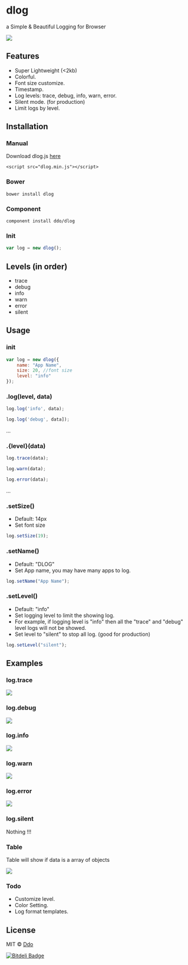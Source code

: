 dlog
====

a Simple &amp; Beautiful Logging for Browser

![](https://raw2.github.com/ddo/dlog/master/readme_img/feature.png)

## Features

* Super Lightweight (<2kb)
* Colorful.
* Font size customize.
* Timestamp.
* Log levels: trace, debug, info, warn, error.
* Silent mode. (for production)
* Limit logs by level.

## Installation

### Manual

Download dlog.js [here](https://raw2.github.com/ddo/dlog/0.1.1/dlog.min.js)

    <script src="dlog.min.js"></script>
    
### Bower

    bower install dlog
    
### Component

    component install ddo/dlog

### Init

```js
var log = new dlog();
```

## Levels (in order)

* trace
* debug
* info
* warn
* error
* silent

## Usage

### init

```js
var log = new dlog({
	name: "App Name",
	size: 20, //font size
	level: "info"
});
```

### .log(level, data)

```js
log.log('info', data);
```

```js
log.log('debug', data]);
```

...

### .{level}(data)

```js
log.trace(data);
```

```js
log.warn(data);
```

```js
log.error(data);
```

...

### .setSize()

* Default: 14px
* Set font size

```js
log.setSize(19);
```

### .setName()

* Default: "DLOG"
* Set App name, you may have many apps to log.

```js
log.setName("App Name");
```

### .setLevel()

* Default: "info"
* Set logging level to limit the showing log.
* For example, if logging level is "info" then all the "trace" and "debug" level logs will not be showed.
* Set level to "silent" to stop all log. (good for production)

```js
log.setLevel("silent");
```
## Examples

### log.trace

![](https://raw2.github.com/ddo/dlog/master/readme_img/trace.png)

### log.debug

![](https://raw2.github.com/ddo/dlog/master/readme_img/debug.png)

### log.info

![](https://raw2.github.com/ddo/dlog/master/readme_img/info.png)

### log.warn

![](https://raw2.github.com/ddo/dlog/master/readme_img/warn.png)

### log.error

![](https://raw2.github.com/ddo/dlog/master/readme_img/error.png)

### log.silent

Nothing !!!

### Table

Table will show if data is a array of objects

![](https://raw2.github.com/ddo/dlog/master/readme_img/table.png)

### Todo

* Customize level.
* Color Setting.
* Log format templates.

## License

MIT © [Ddo](http://ddo.me)


[![Bitdeli Badge](https://d2weczhvl823v0.cloudfront.net/ddo/dlog/trend.png)](https://bitdeli.com/free "Bitdeli Badge")

